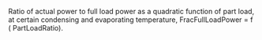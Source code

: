 Ratio of actual power to full load power as a quadratic function of part load, at certain condensing and evaporating temperature, FracFullLoadPower = f ( PartLoadRatio).
